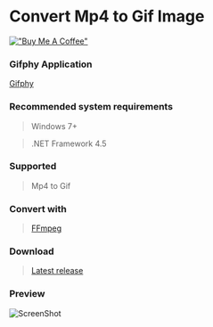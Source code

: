 # Convert Mp4 to Gif Image

[!["Buy Me A Coffee"](https://www.buymeacoffee.com/assets/img/custom_images/orange_img.png)](https://www.buymeacoffee.com/prongbang)

### Gifphy Application

[Gifphy](https://github.com/prongbang/gifphy)

### Recommended system requirements

> Windows 7+

> .NET Framework 4.5

### Supported
> Mp4 to Gif

### Convert with
> [FFmpeg](https://www.ffmpeg.org)

### Download
> [Latest release](https://github.com/prongbang/Mp4ToGif/releases)

### Preview
![ScreenShot](https://raw.githubusercontent.com/prongbang/images/master/mp4-to-gif.gif)
